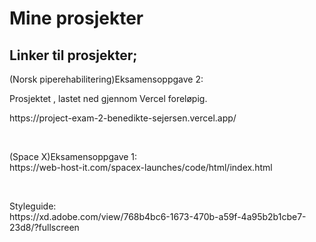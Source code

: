 <h1>Mine prosjekter</h1>

<h2>Linker til prosjekter;</h2>

<p>(Norsk piperehabilitering)Eksamensoppgave 2:</br>
<p>Prosjektet , lastet ned gjennom Vercel foreløpig.</p>
https://project-exam-2-benedikte-sejersen.vercel.app/</p>
</br>
<p>(Space X)Eksamensoppgave 1:</br>
https://web-host-it.com/spacex-launches/code/html/index.html</p>
</br>
<p>Styleguide:</br>
https://xd.adobe.com/view/768b4bc6-1673-470b-a59f-4a95b2b1cbe7-23d8/?fullscreen</p>
 

